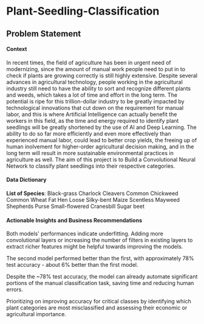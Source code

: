 # Plant-Seedling-Classification

## Problem Statement
#### Context
In recent times, the field of agriculture has been in urgent need of modernizing, since the amount of manual work people need to put in to check if plants are growing correctly is still highly extensive. Despite several advances in agricultural technology, people working in the agricultural industry still need to have the ability to sort and recognize different plants and weeds, which takes a lot of time and effort in the long term. The potential is ripe for this trillion-dollar industry to be greatly impacted by technological innovations that cut down on the requirement for manual labor, and this is where Artificial Intelligence can actually benefit the workers in this field, as the time and energy required to identify plant seedlings will be greatly shortened by the use of AI and Deep Learning. The ability to do so far more efficiently and even more effectively than experienced manual labor, could lead to better crop yields, the freeing up of human inolvement for higher-order agricultural decision making, and in the long term will result in more sustainable environmental practices in agriculture as well.
The aim of this project is to Build a Convolutional Neural Network to classify plant seedlings into their respective categories.

#### Data Dictionary
**List of Species**:
Black-grass
Charlock
Cleavers
Common Chickweed
Common Wheat
Fat Hen
Loose Silky-bent
Maize
Scentless Mayweed
Shepherds Purse
Small-flowered Cranesbill
Sugar beet

#### Actionable Insights and Business Recommendations

Both models' performances indicate underfitting. Adding more convolutional layers or increasing the number of filters in existing layers to extract richer features might be helpful towards improving the models.

The second model performed better than the first, with approximately 78% test accuracy - about 6% better than the first model.

Despite the ~78% test accuracy, the model can already automate significant portions of the manual classification task, saving time and reducing human errors.

Prioritizing on improving accuracy for critical classes by identifying which plant categories are most misclassified and assessing their economic or agricultural importance.
